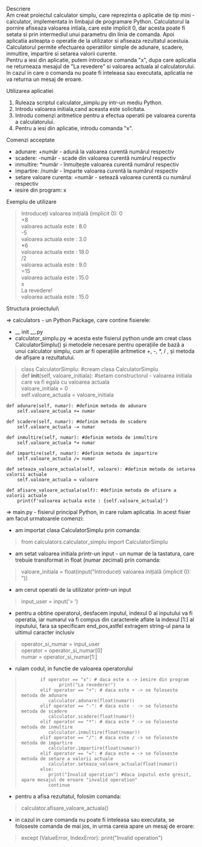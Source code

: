 Descriere
\
Am creat proiectul calculator simplu, care reprezinta o aplicatie
de tip mini - calculator, implementata in limbajul de programare Python. 
Calculatorul la pornire afiseaza valoarea intiala, care este implicit 0,
dar acesta poate fi setata si prin intermediul unui parametru din linia 
de comanda. Apoi aplicatia asteapta o operatie de la utilizator si 
afiseaza rezultatul acestuia.\
Calculatorul permite efectuarea operatiilor simple de adunare, scadere, 
inmultire, impartire si setarea valorii curente.\
Pentru a iesi din aplicatie, putem introduce comanda "x", dupa care aplicatia
ne returneaza mesajul de "La revedere" si valoarea actuala al calculatorului.\
In cazul in care o comanda nu poate fi inteleasa sau executata, aplicatia ne
va returna un mesaj de eroare.

Utilizarea aplicatiei
1. Ruleaza scriptul calculator_simplu.py intr-un mediu Python.
2. Introdu valoarea initiala,cand aceasta este solicitata.
3. Introdu comenzi aritmetice pentru a efectua operatii pe 
valoarea curenta a calculatorului.
4. Pentru a iesi din aplicatie, introdu comanda "x".


Comenzi acceptate
- adunare: +număr - adună la valoarea curentă numărul respectiv
- scadere: -număr - scade din valoarea curentă numărul respectiv
- inmultire: *număr - înmulțește valoarea curentă numărul respectiv 
- impartire: /număr - împarte valoarea curentă la numărul respectiv
- setare valoare curenta: =număr - setează valoarea curentă cu numărul respectiv
- iesire din program: x

Exemplu de utilizare

>Introduceți valoarea inițială (implicit 0): 0\
> +8\
valoarea actuala este : 8.0\
> -5\
valoarea actuala este : 3.0\
> *6\
valoarea actuala este : 18.0\
> /2\
valoarea actuala este : 9.0\
> =15\
valoarea actuala este : 15.0\
> x\
La revedere!\
valoarea actuala este : 15.0

Structura proiectului\

=> calculators - un Python Package, care contine 
fisierele:
- __ init __.py
- calculator_simplu.py => acesta este fisierul python unde 
am creat class CalculatorSimplu() și metodele necesare 
pentru operațiile de bază a unui calculator simplu, cum ar fi
operațiile aritmetice +, -, *, / , și metoda de afișare a 
rezultatului.
>class CalculatorSimplu: #cream clasa CalculatorSimplu\
    def __init__(self, valoare_initiala): #setam constructorul - valoarea initiala care va fi egala cu valoarea actuala\
        valoare_initiala = 0\
        self.valoare_actuala = valoare_initiala

    def adunare(self, numar): #definim metoda de adunare
        self.valoare_actuala += numar

    def scadere(self, numar): #definim metoda de scadere
        self.valoare_actuala -= numar

    def inmultire(self, numar): #definim metoda de inmultire
        self.valoare_actuala *= numar

    def impartire(self, numar): #definim metoda de impartire
        self.valoare_actuala /= numar

    def seteaza_valoare_actuala(self, valoare): #definim metoda de setarea valorii actuale
        self.valoare_actuala = valoare

    def afisare_valoare_actuala(self): #definim metoda de afisare a valorii actuale
        print(f'valoarea actuala este : {self.valoare_actuala}')

=> main.py - fisierul principal Python, in care rulam aplicatia.
In acest fisier am facut urmatoarele comenzi:
- am importat clasa CalculatorSimplu
prin comanda: 
>from calculators.calculator_simplu import CalculatorSimplu
- am setat valoarea initiala printr-un input - 
un numar de la tastatura, care trebuie transformat in float
(numar zecimal) prin comanda: 
>valoare_initiala = float(input("Introduceți valoarea inițială (implicit 0): "))
- am cerut operatii de la utilizator printr-un input
>input_user = input('> ')
- pentru a obtine operatorul, desfacem inputul, 
indexul 0 al inputului va fi operatia, iar numarul va fi 
compus din caracterele aflate la indexul [1:] al inputului,
fara sa specificam end_pos,astfel extragem string-ul pana 
la ultimul caracter inclusiv
>operator_si_numar = input_user \
> operator = operator_si_numar[0]\
> numar = operator_si_numar[1:]
- rulam codul, in functie de valoarea operatorului
>            if operator == "x": # daca este x -> iesire din program
>                   print("La revedere!")
>            elif operator == "+": # daca este + -> se foloseste metoda de adunare
>               calculator.adunare(float(numar))
>            elif operator == "-": # daca este - -> se foloseste metoda de scadere
>               calculator.scadere(float(numar))
>            elif operator == "*": # daca este * -> se foloseste metoda de inmultire
>               calculator.inmultire(float(numar))
>            elif operator == "/": # daca este / -> se foloseste metoda de impartire
>               calculator.impartire(float(numar))
>            elif operator == "=": # daca este = -> se foloseste metoda de setare a valorii actuale
>               calculator.seteaza_valoare_actuala(float(numar))
>            else:
>               print("Invalid operation") #daca inputul este gresit, apare mesajul de eroare "invalid operation"
>               continue
- pentru a afisa rezultatul, folosim comanda: 
>calculator.afisare_valoare_actuala()
- in cazul in care comanda nu poate fi inteleasa sau executata,
se foloseste comanda de mai jos, in urma careia apare un mesaj de eroare:  
>except (ValueError, IndexError):
  > print("Invalid operation")  




